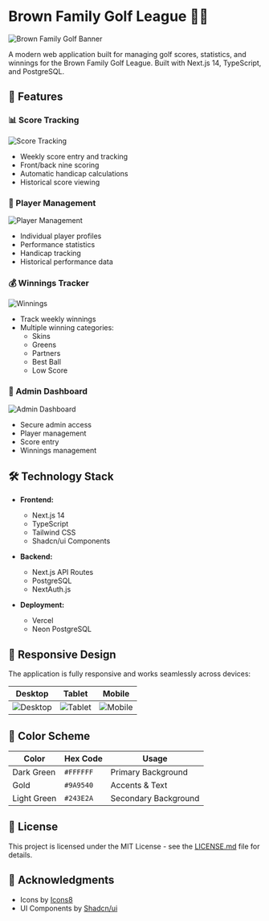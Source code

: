 # Brown Family Golf League 🏌️‍♂️

![Brown Family Golf Banner](public/hole_9_img.jpg)

A modern web application built for managing golf scores, statistics, and winnings for the Brown Family Golf League. Built with Next.js 14, TypeScript, and PostgreSQL.

## 🌟 Features

### 📊 Score Tracking
![Score Tracking](public/screenshots/weekly_scores.png)
- Weekly score entry and tracking
- Front/back nine scoring
- Automatic handicap calculations
- Historical score viewing

### 👥 Player Management
![Player Management](public/screenshots/players.png)
- Individual player profiles
- Performance statistics
- Handicap tracking
- Historical performance data

### 💰 Winnings Tracker
![Winnings](public/screenshots/winnings.png)
- Track weekly winnings
- Multiple winning categories:
  - Skins
  - Greens
  - Partners
  - Best Ball
  - Low Score

### 🔐 Admin Dashboard
![Admin Dashboard](public/screenshots/admin.png)
- Secure admin access
- Player management
- Score entry
- Winnings management

## 🛠️ Technology Stack

- **Frontend:**
  - Next.js 14
  - TypeScript
  - Tailwind CSS
  - Shadcn/ui Components

- **Backend:**
  - Next.js API Routes
  - PostgreSQL
  - NextAuth.js

- **Deployment:**
  - Vercel
  - Neon PostgreSQL

## 📱 Responsive Design

The application is fully responsive and works seamlessly across devices:

| Desktop | Tablet | Mobile |
|---------|---------|---------|
| ![Desktop](public/screenshots/desktop.png) | ![Tablet](public/screenshots/tablet.png) | ![Mobile](public/screenshots/mobile.png) |

## 🎨 Color Scheme

| Color | Hex Code | Usage |
|-------|----------|--------|
| Dark Green | `#FFFFFF ` | Primary Background |
| Gold | `#9A9540` | Accents & Text |
| Light Green | `#243E2A` | Secondary Background |

## 📝 License

This project is licensed under the MIT License - see the [LICENSE.md](LICENSE.md) file for details.

## 🙏 Acknowledgments

- Icons by [Icons8](https://icons8.com)
- UI Components by [Shadcn/ui](https://ui.shadcn.com)
